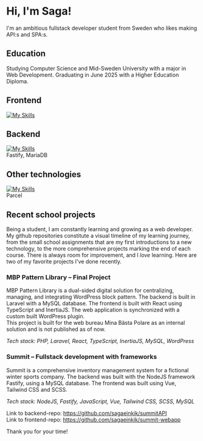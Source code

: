# Hi, I'm Saga!
I'm an ambitious fullstack developer student from Sweden who likes making API:s and SPA:s.

## Education
Studying Computer Science and Mid-Sweden University with a major in Web Development. Graduating in June 2025 with a Higher Education Diploma. 

## Frontend
[![My Skills](https://skillicons.dev/icons?i=html,css,tailwind,sass,js,react,vue,ts,angular)](https://skillicons.dev)

## Backend
[![My Skills](https://skillicons.dev/icons?i=mysql,postgres,sqlite,mongodb,nodejs,express,cs,dotnet,php,laravel,prisma)](https://skillicons.dev)  
Fastify, MariaDB

## Other technologies
[![My Skills](https://skillicons.dev/icons?i=docker,git,figma,ps,ai)](https://skillicons.dev)  
Parcel

## Recent school projects
Being a student, I am constantly learning and growing as a web developer. My github repositories constitute a visual timeline of my learning journey, from the small school assignments that are my first introductions to a new technology, to the more comprehensive projects marking the end of each course.
There is always room for improvement, and I _love_ learning. Here are two of my favorite projects I've done recently.

### MBP Pattern Library – Final Project
MBP Pattern Library is a dual-sided digital solution for centralizing, managing, and integrating WordPress block pattern. The backend is built in Laravel with a MySQL database. The frontend is built with React using TypeScript and InertiaJS. The web application is synchronized with a custom built WordPress plugin.  
This project is built for the web bureau Mina Bästa Polare as an internal solution and is not published as of now.
  
_Tech stack: PHP, Laravel, React, TypeScript, InertiaJS, MySQL, WordPress_

### Summit – Fullstack development with frameworks
Summit is a comprehensive inventory management system for a fictional winter sports company. The backend was built with the NodeJS framework Fastify, using a MySQL database. The frontend was built using Vue, Tailwind CSS and SCSS.   

_Tech stack: NodeJS, Fastify, JavaScript, Vue, Tailwind CSS, SCSS, MySQL_  
 
Link to backend-repo: https://github.com/sagaeinkik/summitAPI  
Link to frontend-repo: https://github.com/sagaeinkik/summit-webapp


Thank you for your time!
